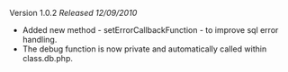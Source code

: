 Version 1.0.2 _Released 12/09/2010_
  * Added new method - setErrorCallbackFunction - to improve sql error handling.
  * The debug function is now private and automatically called within class.db.php.